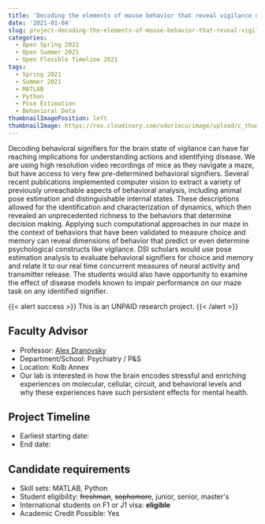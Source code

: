 ```yaml
---
title: 'Decoding the elements of mouse behavior that reveal vigilance during exploration'
date: '2021-01-04'
slug: project-decoding-the-elements-of-mouse-behavior-that-reveal-vigilance-during-exploration
categories:
  - Open Spring 2021
  - Open Summer 2021
  - Open Flexible Timeline 2021
tags:
  - Spring 2021
  - Summer 2021
  - MATLAB
  - Python
  - Pose Estimation
  - Behavioral Data
thumbnailImagePosition: left
thumbnailImage: https://res.cloudinary.com/vdoriecu/image/upload/c_thumb,g_east,h_200,w_200,y_200/v1579387968/mouse_pose_e2yjyn.png
---
```

Decoding behavioral signifiers for the brain state of vigilance can have far reaching implications for understanding actions and identifying disease. We are using high resolution video recordings of mice as they navigate a maze, but have access to very few pre-determined behavioral signifiers. Several recent publications implemented computer vision to extract a variety of previously unreachable aspects of behavioral analysis, including animal pose estimation and distinguishable internal states. These descriptions allowed for the identification and characterization of dynamics, which then revealed an unprecedented richness to the behaviors that determine decision making. Applying such computational approaches in our maze in the context of behaviors that have been validated to measure choice and memory can reveal dimensions of behavior that predict or even determine psychological constructs like vigilance. DSI scholars would use pose estimation analysis to evaluate behavioral signifiers for choice and memory and relate it to our real time concurrent measures of neural activity and transmitter release. The students would also have opportunity to examine the effect of disease models known to impair performance on our maze task on any identified signifier.

<!--more-->

{{< alert success >}}
This is an UNPAID research project.
{{< /alert >}}

## Faculty Advisor
+ Professor: [Alex Dranovsky](https://neuroscience.columbia.edu/profile/alexdranovsky)
+ Department/School: Psychiatry / P&S
+ Location: Kolb Annex
+ Our lab is interested in how the brain encodes stressful and enriching experiences on molecular, cellular, circuit, and behavioral levels and why these experiences have such persistent effects for mental health.

## Project Timeline
+ Earliest starting date: 
+ End date: 

## Candidate requirements
+ Skill sets: MATLAB, Python
+ Student eligibility: ~~freshman~~, ~~sophomore~~, junior, senior, master's
+ International students on F1 or J1 visa: **eligible**
+ Academic Credit Possible: Yes

